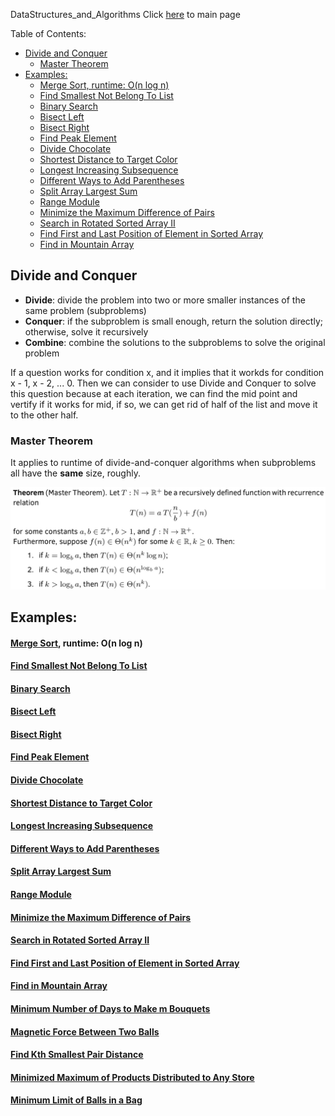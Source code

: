 DataStructures_and_Algorithms
Click [here](../README.md) to main page

Table of Contents:
- [Divide and Conquer](#divide-and-conquer)
  - [Master Theorem](#master-theorem)
- [Examples:](#examples)
    - [Merge Sort, runtime: O(n log n)](#merge-sort-runtime-on-log-n)
    - [Find Smallest Not Belong To List](#find-smallest-not-belong-to-list)
    - [Binary Search](#binary-search)
    - [Bisect Left](#bisect-left)
    - [Bisect Right](#bisect-right)
    - [Find Peak Element](#find-peak-element)
    - [Divide Chocolate](#divide-chocolate)
    - [Shortest Distance to Target Color](#shortest-distance-to-target-color)
    - [Longest Increasing Subsequence](#longest-increasing-subsequence)
    - [Different Ways to Add Parentheses](#different-ways-to-add-parentheses)
    - [Split Array Largest Sum](#split-array-largest-sum)
    - [Range Module](#range-module)
    - [Minimize the Maximum Difference of Pairs](#minimize-the-maximum-difference-of-pairs)
    - [Search in Rotated Sorted Array II](#search-in-rotated-sorted-array-ii)
    - [Find First and Last Position of Element in Sorted Array](#find-first-and-last-position-of-element-in-sorted-array)
    - [Find in Mountain Array](#find-in-mountain-array)

## Divide and Conquer
- **Divide**: divide the problem into two or more smaller instances of the same problem (subproblems)
- **Conquer**: if the subproblem is small enough, return the solution directly; otherwise, solve it recursively
- **Combine**: combine the solutions to the subproblems to solve the original problem

If a question works for condition x, and it implies that it workds for condition x - 1, x - 2, ... 0. Then we can consider to use Divide and Conquer to solve this question because at each iteration, we can find the mid point and vertify if it works for mid, if so, we can get rid of half of the list and move it to the other half.

### Master Theorem
It applies to runtime of divide-and-conquer algorithms when subproblems all have the **same** size, roughly.

![Master Theorem](../images/master_theorem.jpg)

## Examples:
#### [Merge Sort](./merge_sort/description.md), runtime: O(n log n)
#### [Find Smallest Not Belong To List](./find_smallest_not_belong/description.md)
#### [Binary Search](binary_search/description.md)
#### [Bisect Left](bisect_left/description.md)
#### [Bisect Right](bisect_right/description.md)
#### [Find Peak Element](find_peak_element/description.md)
#### [Divide Chocolate](divide_chocolate/description.md)
#### [Shortest Distance to Target Color](shortest_distance_to_target_color/description.md)
#### [Longest Increasing Subsequence](longest_increasing_subsequence/description.md)
#### [Different Ways to Add Parentheses](different_ways_to_add_parentheses/description.md)
#### [Split Array Largest Sum](split_array_largest_sum/description.md)
#### [Range Module](range_module/description.md)
#### [Minimize the Maximum Difference of Pairs](./minimize_the_maximum_difference_of_pairs/description.md)
#### [Search in Rotated Sorted Array II](./search_in_rotated_sorted_array_II/description.md)
#### [Find First and Last Position of Element in Sorted Array](./find_first_and_last_position_of_element_in_sorted_array/description.md)
#### [Find in Mountain Array](./find_in_mountain_array/description.md)
#### [Minimum Number of Days to Make m Bouquets](./minimum_number_of_days_to_make_m_bouquets/description.md)
#### [Magnetic Force Between Two Balls](./magnetic_force_between_two_balls/description.md)
#### [Find Kth Smallest Pair Distance](./find_kth_smallest_pair_distance/description.md)
#### [Minimized Maximum of Products Distributed to Any Store](./minimized_maximum_of_products_distributed_to_any_store/description.md)
#### [Minimum Limit of Balls in a Bag](./minimum_limit_of_balls_in_a_bag/description.md)